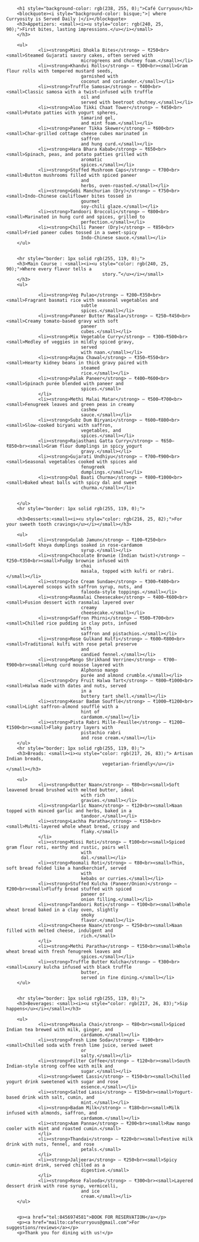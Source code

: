 <!DOCTYPE html>
<html lang="en">

<head>
        <meta charset="UTF-8">
        <meta name="viewport" content="width=device-width, initial-scale=1.0">
        <title>Menu Card</title>
</head>

<body>

        <h1 style="background-color: rgb(238, 255, 0);">Café Curryous</h1>
        <blockquote><i style="background-color: bisque;">| where Curryosity is Served Daily |</i></blockquote>
        <h3>Appetizers: <small><i><u style="color: rgb(240, 25, 90);">First bites, lasting impressions.</u></i></small>
        </h3>

        <ul>
                <li><strong>Mini Dhokla Bites</strong> – ₹250<br><small>Steamed Gujarati savory cakes, often served with
                                microgreens and chutney foam.</small></li>
                <li><strong>Khandvi Rolls</strong> – ₹300<br><small>Gram flour rolls with tempered mustard seeds,
                                garnished with
                                coconut and coriander.</small></li>
                <li><strong>Truffle Samosa</strong> – ₹400<br><small>Classic samosa with a twist—infused with truffle
                                oil and
                                served with beetroot chutney.</small></li>
                <li><strong>Aloo Tikki Chaat Tower</strong> – ₹450<br><small>Potato patties with yogurt spheres,
                                tamarind gel,
                                and mint foam.</small></li>
                <li><strong>Paneer Tikka Skewer</strong> – ₹600<br><small>Char-grilled cottage cheese cubes marinated in
                                saffron
                                and hung curd.</small></li>
                <li><strong>Hara Bhara Kabab</strong> – ₹650<br><small>Spinach, peas, and potato patties grilled with
                                aromatic
                                spices.</small></li>
                <li><strong>Stuffed Mushroom Caps</strong> – ₹700<br><small>Button mushrooms filled with spiced paneer
                                and
                                herbs, oven-roasted.</small></li>
                <li><strong>Gobi Manchurian (Dry)</strong> – ₹750<br><small>Indo-Chinese cauliflower bites tossed in
                                gourmet
                                soy-chili glaze.</small></li>
                <li><strong>Tandoori Broccoli</strong> – ₹800<br><small>Marinated in hung curd and spices, grilled to
                                perfection.</small></li>
                <li><strong>Chilli Paneer (Dry)</strong> – ₹850<br><small>Fried paneer cubes tossed in a sweet-spicy
                                Indo-Chinese sauce.</small></li>
        </ul>


        <hr style="border: 1px solid rgb(255, 119, 0);">
        <h3>Main Course : <small><i><u style="color: rgb(240, 25, 90);">Where every flavor tells a
                                        story.”</u></i></small>
        </h3>
        <ul>

                <li><strong>Veg Pulao</strong> – ₹200–₹350<br><small>Fragrant basmati rice with seasonal vegetables and
                                subtle
                                spices.</small></li>
                <li><strong>Paneer Butter Masala</strong> – ₹250–₹450<br><small>Creamy tomato-based gravy with soft
                                paneer
                                cubes.</small></li>
                <li><strong>Mix Vegetable Curry</strong> – ₹300–₹500<br><small>Medley of veggies in mildly spiced gravy,
                                served
                                with naan.</small></li>
                <li><strong>Rajma Chawal</strong> – ₹350–₹550<br><small>Hearty kidney beans in thick gravy paired with
                                steamed
                                rice.</small></li>
                <li><strong>Palak Paneer</strong> – ₹400–₹600<br><small>Spinach purée blended with paneer and
                                spices.</small>
                </li>
                <li><strong>Methi Malai Matar</strong> – ₹500–₹700<br><small>Fenugreek leaves and green peas in creamy
                                cashew
                                sauce.</small></li>
                <li><strong>Subz Dum Biryani</strong> – ₹600–₹800<br><small>Slow-cooked biryani with saffron,
                                vegetables, and
                                spices.</small></li>
                <li><strong>Rajasthani Gatta Curry</strong> – ₹650–₹850<br><small>Gram flour dumplings in spicy yogurt
                                gravy.</small></li>
                <li><strong>Gujarati Undhiyu</strong> – ₹700–₹900<br><small>Seasonal vegetables cooked with spices and
                                fenugreek
                                dumplings.</small></li>
                <li><strong>Dal Baati Churma</strong> – ₹800–₹1000<br><small>Baked wheat balls with spicy dal and sweet
                                churma.</small></li>


        </ul>
        <hr style="border: 1px solid rgb(255, 119, 0);">

        <h3>Desserts:<small><i><u style="color: rgb(216, 25, 82);">For your sweeth tooth cravings</u></i></small></h3>

        <ul>
                <li><strong>Gulab Jamun</strong> – ₹100–₹250<br><small>Soft khoya dumplings soaked in rose-cardamom
                                syrup.</small></li>
                <li><strong>Chocolate Brownie (Indian twist)</strong> – ₹250–₹350<br><small>Fudgy brownie infused with
                                chai
                                masala, topped with kulfi or rabri.</small></li>
                <li><strong>Ice Cream Sundae</strong> – ₹300–₹400<br><small>Layered scoops with saffron syrup, nuts, and
                                falooda-style toppings.</small></li>
                <li><strong>Rasmalai Cheesecake</strong> – ₹400–₹600<br><small>Fusion dessert with rasmalai layered over
                                creamy
                                cheesecake.</small></li>
                <li><strong>Saffron Phirni</strong> – ₹500–₹700<br><small>Chilled rice pudding in clay pots, infused
                                with
                                saffron and pistachios.</small></li>
                <li><strong>Rose Gulkand Kulfi</strong> – ₹600–₹800<br><small>Traditional kulfi with rose petal preserve
                                and
                                candied fennel.</small></li>
                <li><strong>Mango Shrikhand Verrine</strong> – ₹700–₹900<br><small>Hung curd mousse layered with
                                Alphonso mango
                                purée and almond crumble.</small></li>
                <li><strong>Dry Fruit Halwa Tart</strong> – ₹800–₹1000<br><small>Halwa made with dates and nuts, served
                                in a
                                buttery tart shell.</small></li>
                <li><strong>Kesar Badam Soufflé</strong> – ₹1000–₹1200<br><small>Light saffron-almond soufflé with a
                                hint of
                                cardamom.</small></li>
                <li><strong>Pista Rabri Mille-Feuille</strong> – ₹1200–₹1500<br><small>Flaky pastry layers with
                                pistachio rabri
                                and rose cream.</small></li>
        </ul>
        <hr style="border: 1px solid rgb(255, 119, 0);">
        <h3>Breads: <small><i><u style="color: rgb(217, 26, 83);"> Artisan Indian breads,
                                        vegetarian-friendly</u></i></small></h3>

        <ul>
                <li><strong>Butter Naan</strong> – ₹80<br><small>Soft leavened bread brushed with melted butter, ideal
                                with rich
                                gravies.</small></li>
                <li><strong>Garlic Naan</strong> – ₹120<br><small>Naan topped with minced garlic and herbs, baked in a
                                tandoor.</small></li>
                <li><strong>Lachha Paratha</strong> – ₹150<br><small>Multi-layered whole wheat bread, crispy and
                                flaky.</small>
                </li>
                <li><strong>Missi Roti</strong> – ₹100<br><small>Spiced gram flour roti, earthy and rustic, pairs well
                                with
                                dal.</small></li>
                <li><strong>Roomali Roti</strong> – ₹80<br><small>Thin, soft bread folded like a handkerchief, served
                                with
                                kebabs or curries.</small></li>
                <li><strong>Stuffed Kulcha (Paneer/Onion)</strong> – ₹200<br><small>Fluffy bread stuffed with spiced
                                paneer or
                                onion filling.</small></li>
                <li><strong>Tandoori Roti</strong> – ₹100<br><small>Whole wheat bread baked in a clay oven, slightly
                                smoky
                                flavor.</small></li>
                <li><strong>Cheese Naan</strong> – ₹250<br><small>Naan filled with melted cheese, indulgent and
                                rich.</small>
                </li>
                <li><strong>Methi Paratha</strong> – ₹150<br><small>Whole wheat bread with fresh fenugreek leaves and
                                spices.</small></li>
                <li><strong>Truffle Butter Kulcha</strong> – ₹300<br><small>Luxury kulcha infused with black truffle
                                butter,
                                served in fine dining.</small></li>
        </ul>


        <hr style="border: 1px solid rgb(255, 119, 0);">
        <h3>Beverages: <small><i><u style="color: rgb(217, 26, 83);">Sip happens</u></i></small></h3>

        <ul>
                <li><strong>Masala Chai</strong> – ₹80<br><small>Spiced Indian tea brewed with milk, ginger, and
                                cardamom.</small></li>
                <li><strong>Fresh Lime Soda</strong> – ₹100<br><small>Chilled soda with fresh lime juice, served sweet
                                or
                                salty.</small></li>
                <li><strong>Filter Coffee</strong> – ₹120<br><small>South Indian-style strong coffee with milk and
                                sugar.</small></li>
                <li><strong>Sweet Lassi</strong> – ₹150<br><small>Chilled yogurt drink sweetened with sugar and rose
                                essence.</small></li>
                <li><strong>Salted Lassi</strong> – ₹150<br><small>Yogurt-based drink with salt, cumin, and
                                mint.</small></li>
                <li><strong>Badam Milk</strong> – ₹180<br><small>Milk infused with almonds, saffron, and
                                cardamom.</small></li>
                <li><strong>Aam Panna</strong> – ₹200<br><small>Raw mango cooler with mint and roasted cumin.</small>
                </li>
                <li><strong>Thandai</strong> – ₹220<br><small>Festive milk drink with nuts, fennel, and rose
                                petals.</small>
                </li>
                <li><strong>Jaljeera</strong> – ₹250<br><small>Spicy cumin-mint drink, served chilled as a
                                digestive.</small>
                </li>
                <li><strong>Rose Falooda</strong> – ₹300<br><small>Layered dessert drink with rose syrup, vermicelli,
                                and ice
                                cream.</small></li>
        </ul>


        <p><a href="tel:8456974581">BOOK FOR RESERVATION</a></p>
        <p><a href="mailto:cafecurryous@gmail.com">For suggestions/reviews</a></p>
        <p>Thank you for dining with us!</p>
</body>

</html>
